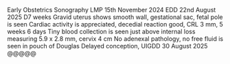 Early Obstetrics Sonography LMP 15th November 2024 EDD 22nd August 2025 D7 weeks Gravid uterus shows smooth wall, gestational sac, fetal pole is seen Cardiac activity is appreciated, decedial reaction good, CRL 3 mm, 5 weeks 6 days Tiny blood collection is seen just above internal loss measuring 5.9 x 2.8 mm, cervix 4 cm No adenexal pathology, no free fluid is seen in pouch of Douglas Delayed conception, UIGDD 30 August 2025
@@@@@